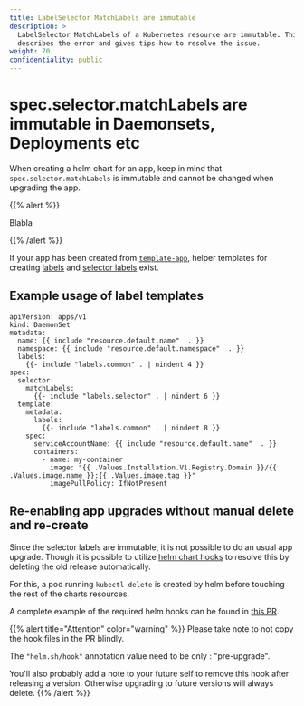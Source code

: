 ```yaml
---
title: LabelSelector MatchLabels are immutable
description: >
  LabelSelector MatchLabels of a Kubernetes resource are immutable. This page
  describes the error and gives tips how to resolve the issue.
weight: 70
confidentiality: public
---
```

# spec.selector.matchLabels are immutable in Daemonsets, Deployments etc

When creating a helm chart for an app, keep in mind that `spec.selector.matchLabels` is immutable and cannot be changed when upgrading the app.

{{% alert %}}

Blabla

{{% /alert %}}

If your app has been created from [`template-app`](https://github.com/giantswarm/template-app), helper templates for creating [labels](https://github.com/giantswarm/template-app/blob/master/helm/{APP-NAME}/templates/_helpers.tpl#L18-L31) and [selector labels](https://github.com/giantswarm/template-app/blob/master/helm/{APP-NAME}/templates/_helpers.tpl#L33-L39) exist.

## Example usage of label templates

```
apiVersion: apps/v1
kind: DaemonSet
metadata:
  name: {{ include "resource.default.name"  . }}
  namespace: {{ include "resource.default.namespace"  . }}
  labels:
    {{- include "labels.common" . | nindent 4 }}
spec:
  selector:
    matchLabels:
      {{- include "labels.selector" . | nindent 6 }}
  template:
    metadata:
      labels:
        {{- include "labels.common" . | nindent 8 }}
    spec:
      serviceAccountName: {{ include "resource.default.name"  . }}
      containers:
        - name: my-container
          image: "{{ .Values.Installation.V1.Registry.Domain }}/{{ .Values.image.name }}:{{ .Values.image.tag }}"
          imagePullPolicy: IfNotPresent
```

## Re-enabling app upgrades without manual delete and re-create

Since the selector labels are immutable, it is not possible to do an usual app upgrade. Though it is possible to utilize [helm chart hooks](https://helm.sh/docs/topics/charts_hooks/) to resolve this by deleting the old release automatically.

For this, a pod running `kubectl delete` is created by helm before touching the rest of the charts resources.

A complete example of the required helm hooks can be found in [this PR](https://github.com/giantswarm/azure-scheduled-events/pull/20/files).

{{% alert title="Attention" color="warning" %}} Please take note to not copy the hook files in the PR blindly.

The `"helm.sh/hook"` annotation value need to be only : "pre-upgrade".

You'll also probably add a note to your future self to remove this hook after releasing a version. Otherwise upgrading to future versions will always delete. {{% /alert %}}
